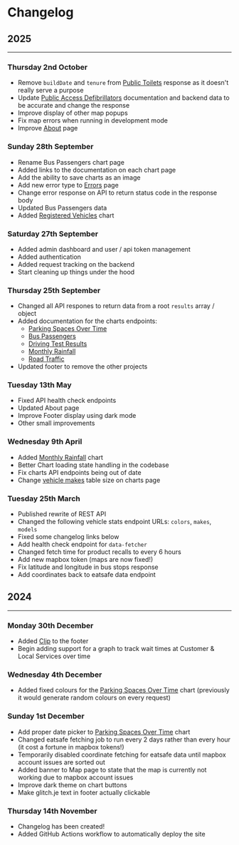# Changelog

## 2025
---
### Thursday 2nd October
* Remove `buildDate` and `tenure` from [Public Toilets](/docs/endpoints/toilets) response as it doesn't really serve a purpose
* Update [Public Access Defibrillators](/docs/endpoints/defibrillators) documentation and backend data to be accurate and change the response
* Improve display of other map popups
* Fix map errors when running in development mode
* Improve [About](/about) page

### Sunday 28th September
* Rename Bus Passengers chart page
* Added links to the documentation on each chart page
* Add the ability to save charts as an image
* Add new error type to [Errors](/docs/errors) page
* Change error response on API to return status code in the response body
* Updated Bus Passengers data
* Added [Registered Vehicles](/charts/transport/registered-vehicles) chart

### Saturday 27th September
* Added admin dashboard and user / api token management
* Added authentication
* Added request tracking on the backend
* Start cleaning up things under the hood

### Thursday 25th September
* Changed all API respones to return data from a root `results` array / object
* Added documentation for the charts endpoints:
  * [Parking Spaces Over Time](/docs/endpoints/charts/parking-over-time)
  * [Bus Passengers](/docs/endpoints/charts/bus-passengers)
  * [Driving Test Results](/docs/endpoints/charts/driving-test-results)
  * [Monthly Rainfall](/docs/endpoints/charts/monthly-rainfall)
  * [Road Traffic](/docs/endpoints/charts/road-traffic)
* Updated footer to remove the other projects

### Tuesday 13th May
* Fixed API health check endpoints
* Updated About page
* Improve Footer display using dark mode
* Other small improvements

### Wednesday 9th April
* Added [Monthly Rainfall](/charts/weather/monthly-rainfall) chart
* Better Chart loading state handling in the codebase
* Fix charts API endpoints being out of date
* Change [vehicle makes](/charts/transport/vehicle-makes) table size on charts page

### Tuesday 25th March
* Published rewrite of REST API
* Changed the following vehicle stats endpoint URLs: `colors`, `makes`, `models`
* Fixed some changelog links below
* Add health check endpoint for `data-fetcher` 
* Changed fetch time for product recalls to every 6 hours
* Add new mapbox token (maps are now fixed!)
* Fix latitude and longitude in bus stops response
* Add coordinates back to eatsafe data endpoint

## 2024
---
### Monday 30th December
* Added [Clip](https://clip.glitch.je) to the footer
* Begin adding support for a graph to track wait times at Customer & Local Services over time

### Wednesday 4th December
* Added fixed colours for the [Parking Spaces Over Time](/charts/transport/parking-over-time) chart (previously it would generate random colours on every request)

### Sunday 1st December
* Add proper date picker to [Parking Spaces Over Time](/charts/transport/parking-over-time) chart
* Changed eatsafe fetching job to run every 2 days rather than every hour (it cost a fortune in mapbox tokens!)
* Temporarily disabled coordinate fetching for eatsafe data until mapbox account issues are sorted out
* Added banner to Map page to state that the map is currently not working due to mapbox account issues
* Improve dark theme on chart buttons
* Make glitch.je text in footer actually clickable

### Thursday 14th November
* Changelog has been created!
* Added GitHub Actions workflow to automatically deploy the site